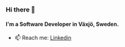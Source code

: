 ### Hi there 👋

#### I'm a Software Developer in Växjö, Sweden.

- 📫 Reach me: [Linkedin](https://www.linkedin.com/in/per-henriksson86/)
